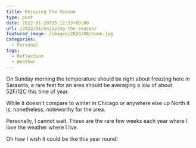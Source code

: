 ```yaml
---
title: Enjoying the Season
type: post
date: 2022-01-28T15:12:53+00:00
url: /2022/01/enjoying-the-season/
featured_image: /images/2020/08/home.jpg
categories:
  - Personal
tags:
  - Reflection
  - Weather
---
```


On Sunday morning the temperature should be right about freezing here in Sarasota, a rare feet for an area should be averaging a low of about 52F/12C this time of year.

While it doesn't compare to winter in Chicago or anywhere else up North it is, nonetheless, noteworthy for the area.

Personally, I cannot wait. These are the rare few weeks each year where I love the weather where I live.

Oh how I wish it could be like this year round!